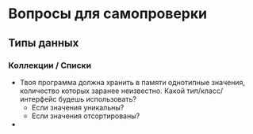 # Вопросы для самопроверки

## Типы данных

### Коллекции / Списки

- Твоя программа должна хранить в памяти однотипные значения, количество которых заранее неизвестно. Какой тип/класс/интерфейс будешь использовать?
  - Если значения уникальны?
  - Если значения отсортированы?
- 